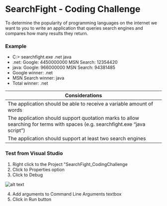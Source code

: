 # SearchFight - Coding Challenge

To determine the popularity of programming languages on the internet we want to you to write an application that queries search engines and compares how many results they return.

### Example
* C:\> searchfight.exe .net java
* .net: Google: 4450000000 MSN Search: 12354420
* java: Google: 966000000 MSN Search: 94381485
* Google winner: .net
* MSN Search winner: java
* Total winner: .net

| Considerations |
| ------ |
| The application should be able to receive a variable amount of words |
| The application should support quotation marks to allow searching for terms with spaces (e.g. searchfight.exe “java script”) |
| The application should support at least two search engines |

### Test from Visual Studio

1. Right click to the Project "SearchFight_CodingChallenge
2. Click to Properties option
3. Click to Debug


![alt text](https://i.ibb.co/gwr2mwB/2020-10-19-07-32-53.png)

4. Add arguments to Command Line Arguments textbox
5. Click in Run button
